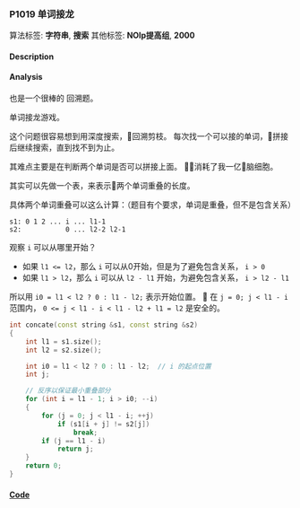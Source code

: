 ### P1019 单词接龙

算法标签: **字符串**, **搜索**
其他标签: **NOIp提高组**, **2000**


#### Description

#### Analysis

也是一个很棒的 回溯题。

单词接龙游戏。

这个问题很容易想到用深度搜索，回溯剪枝。 每次找一个可以接的单词，拼接后继续搜索，直到找不到为止。

其难点主要是在判断两个单词是否可以拼接上面。 消耗了我一亿脑细胞。

其实可以先做一个表，来表示两个单词重叠的长度。

具体两个单词重叠可以这么计算：（题目有个要求，单词是重叠，但不是包含关系）

```
s1: 0 1 2 ... i ... l1-1
s2:           0 ... l2-2 l2-1
```

观察 `i` 可以从哪里开始？

- 如果 `l1 <= l2`，那么 `i` 可以从0开始，但是为了避免包含关系， `i > 0`
- 如果 `l1 > l2`，那么 `i` 可以从 `l2 - l1` 开始，为避免包含关系， `i > l2 - l1`

所以用 `i0 = l1 < l2 ? 0 : l1 - l2;` 表示开始位置。

在 `j = 0; j < l1 - i` 范围内， `0 <= j < l1 - i < l1 - l2 + l1 = l2` 是安全的。


```cpp
int concate(const string &s1, const string &s2)
{
    int l1 = s1.size();
    int l2 = s2.size();

    int i0 = l1 < l2 ? 0 : l1 - l2;  // i 的起点位置
    int j;

    // 反序以保证最小重叠部分
    for (int i = l1 - 1; i > i0; --i)
    {
        for (j = 0; j < l1 - i; ++j)
            if (s1[i + j] != s2[j])
                break;
        if (j == l1 - i)
            return j;
    }
    return 0;
}
```


#### [Code](../cpp/p1019.cpp)
